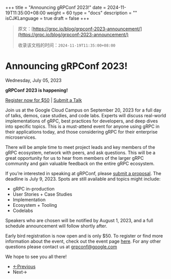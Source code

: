 +++
title = "Announcing gRPConf 2023!"
date = 2024-11-19T11:35:00+08:00
weight = 60
type = "docs"
description = ""
isCJKLanguage = true
draft = false
+++

> 原文：[https://grpc.io/blog/grpconf-2023-announcement/](https://grpc.io/blog/grpconf-2023-announcement/)
>
> 收录该文档的时间：`2024-11-19T11:35:00+08:00`

# Announcing gRPConf 2023!

Wednesday, July 05, 2023



**gRPConf 2023 is happening!**

[Register now for $50](https://events.linuxfoundation.org/grpc-conf/) | [Submit a Talk](https://events.linuxfoundation.org/grpc-conf/program/cfp/)

Join us at the Google Cloud Campus on September 20, 2023 for a full day of talks, demos, case studies, and code labs. Experts will discuss real-world implementations of gRPC, best practices for developers, and deep dives into specific topics. This is a must-attend event for anyone using gRPC in their applications today, and those considering gRPC for their enterprise microservices.

There will be ample time to meet project leads and key members of the gRPC ecosystem, network with peers, and ask questions. This will be a great opportunity for us to hear from members of the larger gRPC community and gain valuable feedback on the entire gRPC ecosystem.

If you’re interested in speaking at gRPConf, please [submit a proposal](https://events.linuxfoundation.org/grpc-conf/program/cfp/). The deadline is July 9, 2023. Spots are still available and topics might include:

- gRPC in-production
- User Stories + Case Studies
- Implementation
- Ecosystem + Tooling
- Codelabs

Speakers who are chosen will be notified by August 1, 2023, and a full schedule announcement will follow shortly after.

Early bird registration is now open and is only $50. To register or find more information about the event, check out the event page [here](https://events.linuxfoundation.org/grpc-conf/). For any other questions please contact us at [grpconf@google.com](mailto:grpconf@google.com)

We hope to see you all there!

- [←Previous](https://grpc.io/blog/grpconf-2023-schedule/)
- Next→
